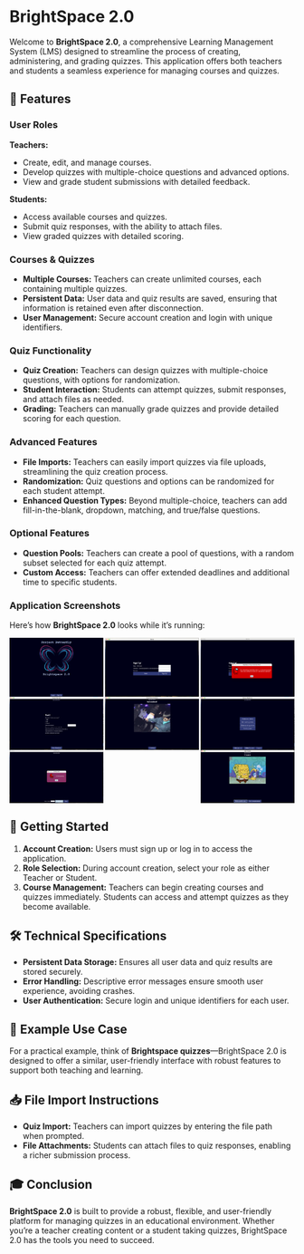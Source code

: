 # BrightSpace 2.0 

Welcome to **BrightSpace 2.0**, a comprehensive Learning Management System (LMS) designed to streamline the process of creating, administering, and grading quizzes. This application offers both teachers and students a seamless experience for managing courses and quizzes.

## 🚀 Features

### User Roles

**Teachers:**
- Create, edit, and manage courses.
- Develop quizzes with multiple-choice questions and advanced options.
- View and grade student submissions with detailed feedback.

**Students:**
- Access available courses and quizzes.
- Submit quiz responses, with the ability to attach files.
- View graded quizzes with detailed scoring.

### Courses & Quizzes

- **Multiple Courses:** Teachers can create unlimited courses, each containing multiple quizzes.
- **Persistent Data:** User data and quiz results are saved, ensuring that information is retained even after disconnection.
- **User Management:** Secure account creation and login with unique identifiers.

### Quiz Functionality

- **Quiz Creation:** Teachers can design quizzes with multiple-choice questions, with options for randomization.
- **Student Interaction:** Students can attempt quizzes, submit responses, and attach files as needed.
- **Grading:** Teachers can manually grade quizzes and provide detailed scoring for each question.

### Advanced Features

- **File Imports:** Teachers can easily import quizzes via file uploads, streamlining the quiz creation process.
- **Randomization:** Quiz questions and options can be randomized for each student attempt.
- **Enhanced Question Types:** Beyond multiple-choice, teachers can add fill-in-the-blank, dropdown, matching, and true/false questions.

### Optional Features

- **Question Pools:** Teachers can create a pool of questions, with a random subset selected for each quiz attempt.
- **Custom Access:** Teachers can offer extended deadlines and additional time to specific students.

### Application Screenshots

Here’s how **BrightSpace 2.0** looks while it’s running:

<div style="display: flex; justify-content: space-between;">
    <img src="pic1.png" alt="Login Screen" width="33%">
    <img src="pic2.png" alt="Dashboard" width="33%">
    <img src="pic3.png" alt="Course List" width="33%">
</div>
<div style="display: flex; justify-content: space-between;">
    <img src="pic4.png" alt="Login Screen" width="33%">
    <img src="pic5.png" alt="Dashboard" width="33%">
    <img src="pic6.png" alt="Course List" width="33%">
</div>
<div style="display: flex; justify-content: space-between;">
    <img src="pic7.png" alt="Login Screen" width="33%">
    <img src="pic8.png" alt="Dashboard" width="33%">
</div>


## 🔧 Getting Started

1. **Account Creation:** Users must sign up or log in to access the application. 
2. **Role Selection:** During account creation, select your role as either Teacher or Student.
3. **Course Management:** Teachers can begin creating courses and quizzes immediately. Students can access and attempt quizzes as they become available.

## 🛠 Technical Specifications

- **Persistent Data Storage:** Ensures all user data and quiz results are stored securely.
- **Error Handling:** Descriptive error messages ensure smooth user experience, avoiding crashes.
- **User Authentication:** Secure login and unique identifiers for each user.

## 🧠 Example Use Case

For a practical example, think of **Brightspace quizzes**—BrightSpace 2.0 is designed to offer a similar, user-friendly interface with robust features to support both teaching and learning.

## 📥 File Import Instructions

- **Quiz Import:** Teachers can import quizzes by entering the file path when prompted.
- **File Attachments:** Students can attach files to quiz responses, enabling a richer submission process.

## 🎓 Conclusion

**BrightSpace 2.0** is built to provide a robust, flexible, and user-friendly platform for managing quizzes in an educational environment. Whether you’re a teacher creating content or a student taking quizzes, BrightSpace 2.0 has the tools you need to succeed.
